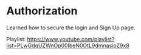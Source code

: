 # Authorization

Learned how to secure the login and Sign Up page.
 
Playlist: https://www.youtube.com/playlist?list=PLwGdqUZWnOp00IbeN0OtL9dmnasipZ9x8